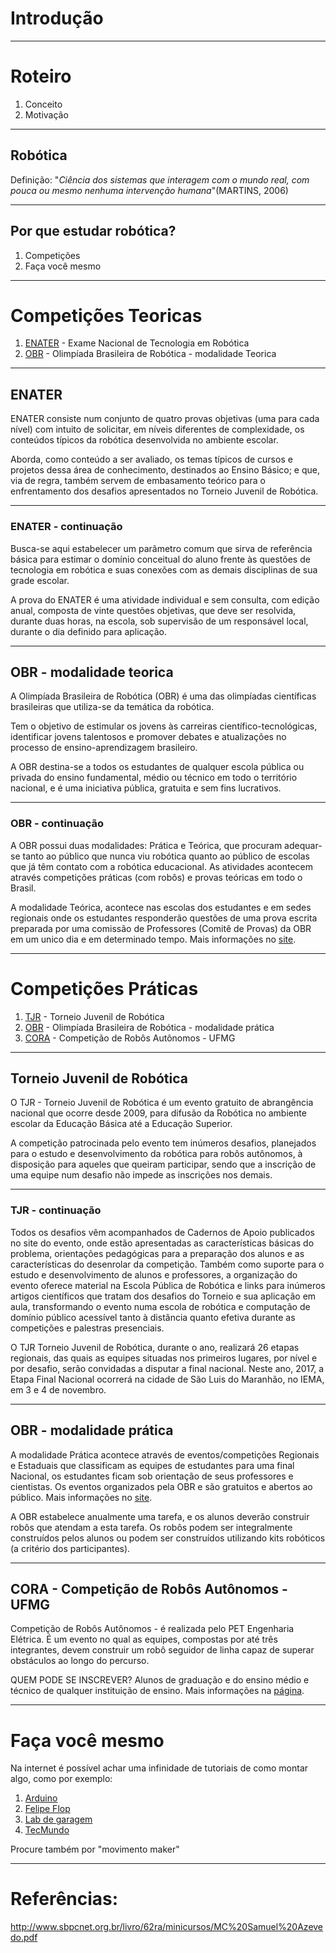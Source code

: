 <!--
  backdrop: introduction
-->

# Introdução

---
# Roteiro

1. Conceito
1. Motivação

---
## Robótica

Definição: "_Ciência dos sistemas que interagem com o mundo real, com pouca ou mesmo nenhuma intervenção humana_"(MARTINS, 2006)

---
## Por que estudar robótica?

1. Competições
1. Faça você mesmo

---
# Competições Teoricas

1. [ENATER](http://www.enater.org/anteriores.php) - Exame Nacional de Tecnologia em Robótica
1. [OBR](http://www.obr.org.br) - Olimpíada Brasileira de Robótica - modalidade Teorica

---
## ENATER

ENATER consiste num conjunto de quatro provas objetivas (uma para cada nível) com intuito de solicitar, em níveis diferentes de complexidade, os conteúdos típicos da robótica desenvolvida no ambiente escolar.

Aborda, como conteúdo a ser avaliado, os temas típicos de cursos e projetos dessa área de conhecimento, destinados ao Ensino Básico; e que, via de regra, também servem de embasamento teórico para o enfrentamento dos desafios apresentados no Torneio Juvenil de Robótica.

---
### ENATER - continuação
Busca-se aqui estabelecer um parâmetro comum que sirva de referência básica para estimar o domínio conceitual do aluno frente às questões de tecnologia em robótica e suas conexões com as demais disciplinas de sua grade escolar.

A prova do ENATER é uma atividade individual e sem consulta, com edição anual, composta de vinte questões objetivas, que deve ser resolvida, durante duas horas, na escola, sob supervisão de um responsável local, durante o dia definido para aplicação.

---
## OBR - modalidade teorica

A Olimpíada Brasileira de Robótica (OBR) é uma das olimpíadas científicas brasileiras que utiliza-se da temática da robótica.

Tem o objetivo de estimular os jovens às carreiras científico-tecnológicas, identificar jovens talentosos e promover debates e atualizações no processo de ensino-aprendizagem brasileiro.

A OBR destina-se a todos os estudantes de qualquer escola pública ou privada do ensino fundamental, médio ou técnico em todo o território nacional, e é uma iniciativa pública, gratuita e sem fins lucrativos.

---
### OBR - continuação
A OBR possui duas modalidades: Prática e Teórica, que procuram adequar-se tanto ao público que nunca viu robótica quanto ao público de escolas que já têm contato com a robótica educacional. As atividades acontecem através competições práticas (com robôs) e provas teóricas em todo o Brasil.

A modalidade Teórica, acontece nas escolas dos estudantes e em sedes regionais onde os estudantes responderão questões de uma prova escrita preparada por uma comissão de Professores (Comitê de Provas) da OBR em um unico dia e em determinado tempo. Mais informações no [site](http://www.obr.org.br/como-funciona-modalidade-teorica/).

---
# Competições Práticas

1. [TJR](http://www.torneiojrobotica.org/) - Torneio Juvenil de Robótica
1. [OBR](http://www.obr.org.br) - Olimpíada Brasileira de Robótica - modalidade prática
1. [CORA](https://www.facebook.com/UFMGcora) - Competição de Robôs Autônomos - UFMG

---
## Torneio Juvenil de Robótica

O TJR - Torneio Juvenil de Robótica é um evento gratuito de abrangência nacional que ocorre desde 2009, para difusão da Robótica no ambiente escolar da Educação Básica até a Educação Superior.

A competição patrocinada pelo evento tem inúmeros desafios, planejados para o estudo e desenvolvimento da robótica para robôs autônomos, à disposição para aqueles que queiram participar, sendo que a inscrição de uma equipe num desafio não impede as inscrições nos demais.

---
### TJR - continuação
Todos os desafios vêm acompanhados de Cadernos de Apoio publicados no site do evento, onde estão apresentadas as características básicas do problema, orientações pedagógicas para a preparação dos alunos e as características do desenrolar da competição. Também como suporte para o estudo e desenvolvimento de alunos e professores, a organização do evento oferece material na Escola Pública de Robótica e links para inúmeros artigos científicos que tratam dos desafios do Torneio e sua aplicação em aula, transformando o evento numa escola de robótica e computação de domínio público acessível tanto à distância quanto efetiva durante as competições e palestras presenciais.

O TJR Torneio Juvenil de Robótica, durante o ano, realizará 26 etapas regionais, das quais as equipes situadas nos primeiros lugares, por nível e por desafio, serão convidadas a disputar a final nacional. Neste ano, 2017, a Etapa Final Nacional ocorrerá na cidade de São Luis do Maranhão, no IEMA, em 3 e 4 de novembro.

---
## OBR - modalidade prática

A modalidade Prática acontece através de eventos/competições Regionais e Estaduais que classificam as equipes de estudantes para uma final Nacional, os estudantes ficam sob orientação de seus professores e cientistas. Os eventos organizados pela OBR e são gratuitos e abertos ao público. Mais informações no [site](http://www.obr.org.br/como-funciona-modalidade-teorica/).

A OBR estabelece anualmente uma tarefa, e os alunos deverão construir robôs que atendam a esta tarefa. Os robôs podem ser integralmente construídos pelos alunos ou podem ser construídos utilizando kits robóticos (a critério dos participantes).

---
## CORA - Competição de Robôs Autônomos - UFMG

Competição de Robôs Autônomos - é realizada pelo PET Engenharia Elétrica. É um evento no qual as equipes, compostas por até três integrantes, devem construir um robô seguidor de linha capaz de superar obstáculos ao longo do percurso.

QUEM PODE SE INSCREVER?
Alunos de graduação e do ensino médio e técnico de qualquer instituição de ensino. Mais informações na [página](https://www.facebook.com/events/1024937577583663/).

---
# Faça você mesmo

Na internet é possível achar uma infinidade de tutoriais de como montar algo, como por exemplo:
1. [Arduino](https://blog.arduino.cc/)
1. [Felipe Flop](http://blog.filipeflop.com/)
1. [Lab de garagem](http://labdegaragem.com/page/projetos-1)
1. [TecMundo](https://www.tecmundo.com.br/area-42/29929-area-42-como-construir-um-robo-com-partes-de-um-celular-velho-video-.htm)

Procure também por "movimento maker"

---
# Referências:

http://www.sbpcnet.org.br/livro/62ra/minicursos/MC%20Samuel%20Azevedo.pdf

